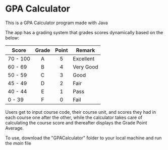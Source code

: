 # GPA Calculator
This is a GPA Calculator program made with Java 

The app has a grading system that grades scores dynamically based on the below:

| Score    | Grade   | Point  | Remark
| ---------| :---:   |  :---: |-------------
| 70 - 100 |   A     |  5     | Excellent
| 60 -  69 |   B     |  4     | Very Good
| 50 -  59 |   C     |  3     | Good
| 45 -  49 |   D     |  2     | Fair
| 40 -  44 |   E     |  1     | Pass
|  0 -  39 |   F     |  0     | Fail

Users get to input course code, their course unit, and scores they had in each course one after the other, while the calculator takes care of calculating the course score and thereafter displays the Grade Point Average.

To use, download the "GPACalculator" folder to your local machine and run the *main* file
